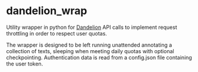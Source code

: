 # dandelion_wrap
Utility wrapper in python for [Dandelion](https://dandelion.eu/) API calls to implement request throttling in order to respect user quotas.

The wrapper is designed to be left running unattended annotating a collection of texts, sleeping when meeting daily quotas with optional checkpointing.
Authentication data is read from a config.json file containing the user token.

